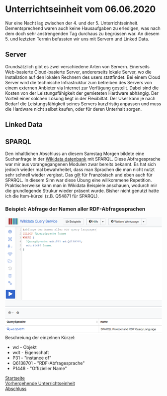 # Unterrichtseinheit vom 06.06.2020

Nur eine Nacht lag zwischen der 4. und der 5. Unterrichtseinheit. Dementsprechend waren auch keine Hausaufgaben zu erledigen, was nach dem doch sehr anstrengenden Tag durchaus zu begrüssen war. An diesem 5. und leztzten Termin befassten wir uns mit Servern und Linked Data.

## Server

Grundsätzlich gibt es zwei verschiedene Arten von Servern. Einerseits Web-basierte Cloud-basierte Server, andererseits lokale Server, wo die Installation auf den lokalen Rechnern des users stattfindet. Bei einem Cloud Server wird die technische Infrastruktur zum betreiben des Servers von einem externen Anbieter via Internet zur Verfügung gestellt. Dabei sind die Kosten von der Leistungsfähigkeit der gemieteten Hardware abhängig. Der Vorteil einer solchen Lösung liegt in der Flexibiltät. Der User kann je nach Bedarf die Leistungsfähigkeit seines Servers kurzfristig anpassen und muss die Hardware nicht selbst kaufen, oder für deren Unterhalt sorgen.

## Linked Data

## SPARQL

Den inhaltlichen Abschluss an diesem Samstag Morgen bildete eine Suchanfrage in der [Wikidata datenbank](https://query.wikidata.org/) mit SPARQL. Diese Abfragesprache war mir aus vorangegangenen Modulen zwar bereits bekannt. Es hat sich jedoch wieder mal bewahrheitet, dass man Sprachen die man nicht nutzt sehr schnell wieder vergisst. Das gilt für Französisch und eben auch für SPARQL. In diesem Sinn war diese Übung eine willkommene Repetition. Praktischerweise kann man in Wikidata Beispiele anschauen, wodurch mir die grundlegende Strukur wieder präsent wurde. Bisher nicht genutzt hatte ich die Item-kürzel (z.B. Q54871 für SPARQL).  

### Beispiel: Abfrage der Namen aller RDF-Abfragesprachen

![SPARQL Anfrage](https://github.com/MichaelMathys/BAIN/blob/master/SPARQL.PNG)  
Beschreiung der einzelnen Kürzel:  
* wd - Objekt
* wdt - Eigenschaft
* P31 - "instance of"
* Q6138701 - "RDF-Abfragesprache"
* P1448 - "Offizieller Name"

[Startseite](https://michaelmathys.github.io/BAIN/Lerntagebuch)  
[Vorhergehende Unterrichtseinheit](https://michaelmathys.github.io/BAIN/05062020)  
[Abschluss](https://michaelmathys.github.io/BAIN/abschluss)
